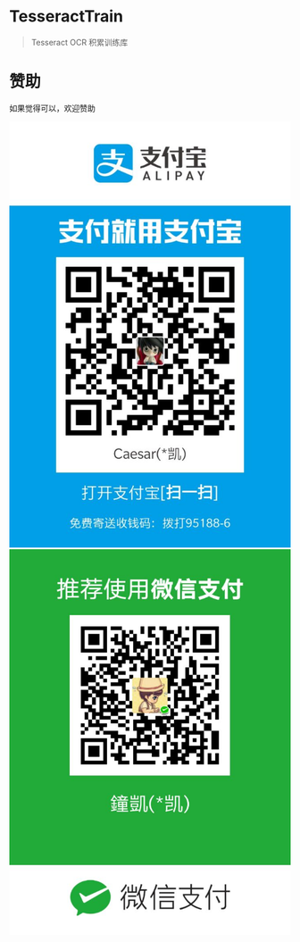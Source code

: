 # TesseractTrain

> Tesseract OCR 积累训练库

# 赞助

如果觉得可以，欢迎赞助

![支付宝](PayImage/aPay.jpg) ![微信](PayImage/wPay.jpg)